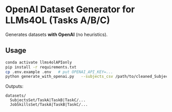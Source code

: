 # OpenAI Dataset Generator for LLMs4OL (Tasks A/B/C)

Generates datasets **with OpenAI** (no heuristics).

## Usage
```bash
conda activate llms4olAPIonly
pip install -r requirements.txt
cp .env.example .env   # put OPENAI_API_KEY=...
python generate_with_openai.py   --subjects_csv /path/to/cleaned_Subject.csv   --skills_csv   /path/to/cleaned_Job_Skill.csv   --out_root     datasets   --model        gpt-4o-mini
```
Outputs:
```
datasets/
  SubjectsSet/TaskA|TaskB|TaskC/...
  JobSkillsSet/TaskA|TaskB|TaskC/...
```
